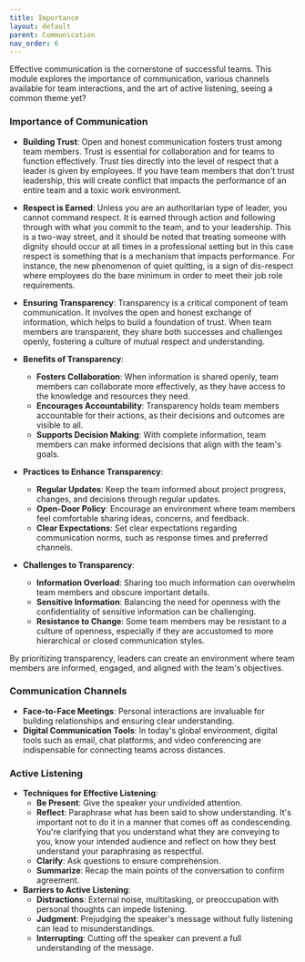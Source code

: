 ```yaml
---
title: Importance
layout: default 
parent: Communication
nav_order: 6
---
```

Effective communication is the cornerstone of successful teams. This module explores the importance of communication, various channels available for team interactions, and the art of active listening, seeing a common theme yet?

### Importance of Communication

- **Building Trust**: Open and honest communication fosters trust among team members. Trust is essential for collaboration and for teams to function effectively. Trust ties directly into the level of respect that a leader is given by employees. If you have team members that don't trust leadership, this will create conflict that impacts the performance of an entire team and a toxic work environment.
- **Respect is Earned**: Unless you are an authoritarian type of leader, you cannot command respect. It is earned through action and following through with what you commit to the team, and to your leadership. This is a two-way street, and it should be noted that treating someone with dignity should occur at all times in a professional setting but in this case respect is something that is a mechanism that impacts performance. For instance, the new phenomenon of quiet quitting, is a sign of dis-respect where employees do the bare minimum in order to meet their job role requirements. 
- **Ensuring Transparency**: Transparency is a critical component of team communication. It involves the open and honest exchange of information, which helps to build a foundation of trust. When team members are transparent, they share both successes and challenges openly, fostering a culture of mutual respect and understanding.

- **Benefits of Transparency**:
  - **Fosters Collaboration**: When information is shared openly, team members can collaborate more effectively, as they have access to the knowledge and resources they need.
  - **Encourages Accountability**: Transparency holds team members accountable for their actions, as their decisions and outcomes are visible to all.
  - **Supports Decision Making**: With complete information, team members can make informed decisions that align with the team's goals.

- **Practices to Enhance Transparency**:
  - **Regular Updates**: Keep the team informed about project progress, changes, and decisions through regular updates.
  - **Open-Door Policy**: Encourage an environment where team members feel comfortable sharing ideas, concerns, and feedback.
  - **Clear Expectations**: Set clear expectations regarding communication norms, such as response times and preferred channels.

- **Challenges to Transparency**:
  - **Information Overload**: Sharing too much information can overwhelm team members and obscure important details.
  - **Sensitive Information**: Balancing the need for openness with the confidentiality of sensitive information can be challenging.
  - **Resistance to Change**: Some team members may be resistant to a culture of openness, especially if they are accustomed to more hierarchical or closed communication styles.

By prioritizing transparency, leaders can create an environment where team members are informed, engaged, and aligned with the team's objectives.

### Communication Channels

- **Face-to-Face Meetings**: Personal interactions are invaluable for building relationships and ensuring clear understanding.
- **Digital Communication Tools**: In today's global environment, digital tools such as email, chat platforms, and video conferencing are indispensable for connecting teams across distances.

### Active Listening

- **Techniques for Effective Listening**:
  - **Be Present**: Give the speaker your undivided attention.
  - **Reflect**: Paraphrase what has been said to show understanding. It's important not to do it in a manner that comes off as condescending. You're clarifying that you understand what they are conveying to you, know your intended audience and reflect on how they best understand your paraphrasing as respectful.
  - **Clarify**: Ask questions to ensure comprehension.
  - **Summarize**: Recap the main points of the conversation to confirm agreement.
- **Barriers to Active Listening**:
  - **Distractions**: External noise, multitasking, or preoccupation with personal thoughts can impede listening.
  - **Judgment**: Prejudging the speaker's message without fully listening can lead to misunderstandings.
  - **Interrupting**: Cutting off the speaker can prevent a full understanding of the message.


